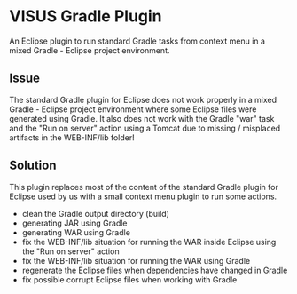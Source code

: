 # VISUS Gradle Plugin

An Eclipse plugin to run standard Gradle tasks from context menu in a mixed Gradle - Eclipse project
environment.

## Issue

The standard Gradle plugin for Eclipse does not work properly in a mixed Gradle - Eclipse project
environment where some Eclipse files were generated using Gradle. It also does not work with the
Gradle "war" task and the "Run on server" action using a Tomcat due to missing / misplaced artifacts
in the WEB-INF/lib folder!

## Solution

This plugin replaces most of the content of the standard Gradle plugin for Eclipse used by us with a
small context menu plugin to run some actions.

- clean the Gradle output directory (build)
- generating JAR using Gradle
- generating WAR using Gradle
- fix the WEB-INF/lib situation for running the WAR inside Eclipse using the "Run on server" action
- fix the WEB-INF/lib situation for running the WAR using Gradle
- regenerate the Eclipse files when dependencies have changed in Gradle
- fix possible corrupt Eclipse files when working with Gradle
